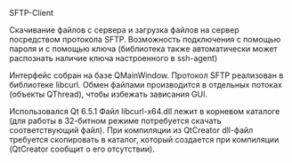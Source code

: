 SFTP-Client

Скачивание файлов с сервера и загрузка файлов на сервер посредством протокола SFTP.
Возможность подключения с помощью пароля и с помощью ключа (библиотека также автоматически может распознать наличие ключа настроенного в ssh-agent)

Интерфейс собран на базе QMainWindow.
Протокол SFTP реализован в библиотеке libcurl.
Обмен файлами производится в отдельных потоках (объекты QThread), чтобы избежать зависания GUI.

Использовался Qt 6.5.1
Файл libcurl-x64.dll лежит в корневом каталоге (для работы в 32-битном режиме потребуется скачать соответствующий файл).
При компиляции из QtCreator dll-файл требуется скопировать в каталог, который создается при компиляции (QtCreator сообщит о его отсутствии).
